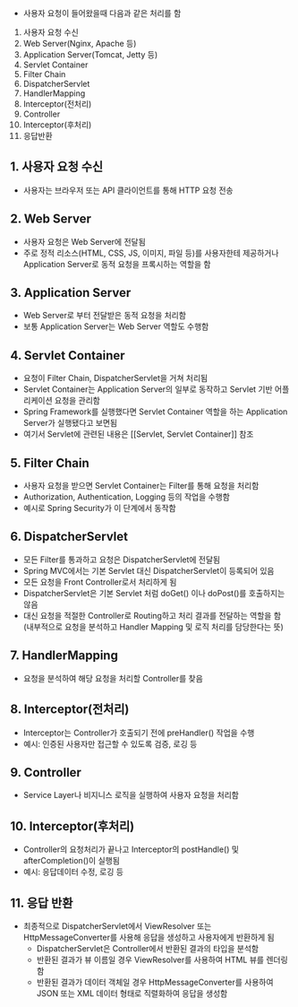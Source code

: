 - 사용자 요청이 들어왔을때 다음과 같은 처리를 함
1. 사용자 요청 수신
2. Web Server(Nginx, Apache 등)
3. Application Server(Tomcat, Jetty 등)
4. Servlet Container
5. Filter Chain
6. DispatcherServlet
7. HandlerMapping
8. Interceptor(전처리)
9. Controller
11. Interceptor(후처리)
12. 응답반환

## 1. 사용자 요청 수신
- 사용자는 브라우저 또는 API 클라이언트를 통해 HTTP 요청 전송
## 2. Web Server
- 사용자 요청은 Web Server에 전달됨
- 주로 정적 리소스(HTML, CSS, JS, 이미지, 파일 등)를 사용자한테 제공하거나
  Application Server로 동적 요청을 프록시하는 역할을 함
## 3. Application Server
- Web Server로 부터 전달받은 동적 요청을 처리함
- 보통 Application Server는 Web Server 역할도 수행함
## 4. Servlet Container
- 요청이 Filter Chain, DispatcherServlet을 거쳐 처리됨
- Servlet Container는 Application Server의 일부로 동작하고
  Servlet 기반 어플리케이션 요청을 관리함
- Spring Framework를 실행했다면 
  Servlet Container 역할을 하는 Application Server가 실행됐다고 보면됨
- 여기서 Servlet에 관련된 내용은 [[Servlet, Servlet Container]] 참조
## 5. Filter Chain
- 사용자 요청을 받으면 Servlet Container는 Filter를 통해 요청을 처리함
- Authorization, Authentication, Logging 등의 작업을 수행함
- 예시로 Spring Security가 이 단계에서 동작함
## 6. DispatcherServlet
- 모든 Filter를 통과하고 요청은 DispatcherServlet에 전달됨
- Spring MVC에서는 기본 Servlet 대신 DispatcherServlet이 등록되어 있음
- 모든 요청을 Front Controller로서 처리하게 됨
- DispatcherServlet은 기본 Servlet 처럼 doGet() 이나 doPost()를 호출하지는 않음
- 대신 요청을 적절한 Controller로 Routing하고 처리 결과를 전달하는 역할을 함
  (내부적으로 요청을 분석하고 Handler Mapping 및 로직 처리를 담당한다는 뜻)
## 7. HandlerMapping
- 요청을 분석하여 해당 요청을 처리할 Controller를 찾음
## 8. Interceptor(전처리)
- Interceptor는 Controller가 호출되기 전에 preHandler() 작업을 수행
- 예시: 인증된 사용자만 접근할 수 있도록 검증, 로깅 등
## 9. Controller
- Service Layer나 비지니스 로직을 실행하여 사용자 요청을 처리함
## 10. Interceptor(후처리)
- Controller의 요청처리가 끝나고 Interceptor의 postHandle() 및 afterCompletion()이 실행됨
- 예시: 응답데이터 수정, 로깅 등
## 11. 응답 반환
- 최종적으로 DispatcherServlet에서 ViewResolver 또는 HttpMessageConverter를 사용해
  응답을 생성하고 사용자에게 반환하게 됨
	- DispatcherServlet은 Controller에서 반환된 결과의 타입을 분석함
	- 반환된 결과가 뷰 이름일 경우 ViewResolver를 사용하여 HTML 뷰를 렌더링함
	- 반환된 결과가 데이터 객체일 경우 HttpMessageConverter를 사용하여
	  JSON 또는 XML 데이터 형태로 직렬화하여 응답을 생성함